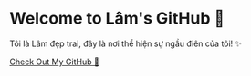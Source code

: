 <!DOCTYPE html>
<html lang="en">
<head>
    <meta charset="UTF-8">
    <meta name="viewport" content="width=device-width, initial-scale=1.0">
    <title>Lâm đẹp trai - GitHub</title>
   
        
</head>
<body>
    <div class="container">
        <h1>Welcome to Lâm's GitHub 👑</h1>
        <p>Tôi là Lâm đẹp trai, đây là nơi thể hiện sự ngầu điên của tôi! ✨</p>
        <a href="https://github.com/your-username" class="btn">Check Out My GitHub 🚀</a>
    </div>
</body>
</html>
